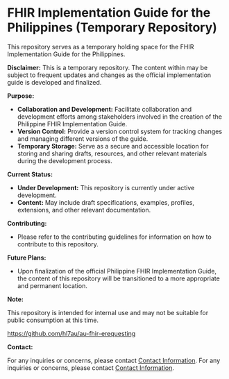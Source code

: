 # FHIR Implementation Guide for the Philippines (Temporary Repository)

This repository serves as a temporary holding space for the FHIR Implementation Guide for the Philippines. 

**Disclaimer:** 
This is a temporary repository. The content within may be subject to frequent updates and changes as the official implementation guide is developed and finalized. 

**Purpose:**

* **Collaboration and Development:** Facilitate collaboration and development efforts among stakeholders involved in the creation of the Philippine FHIR Implementation Guide.
* **Version Control:** Provide a version control system for tracking changes and managing different versions of the guide.
* **Temporary Storage:** Serve as a secure and accessible location for storing and sharing drafts, resources, and other relevant materials during the development process.

**Current Status:**

* **Under Development:** This repository is currently under active development. 
* **Content:** May include draft specifications, examples, profiles, extensions, and other relevant documentation.

**Contributing:**

* Please refer to the contributing guidelines for information on how to contribute to this repository. 

**Future Plans:**

* Upon finalization of the official Philippine FHIR Implementation Guide, the content of this repository will be transitioned to a more appropriate and permanent location.

**Note:**

This repository is intended for internal use and may not be suitable for public consumption at this time.


https://github.com/hl7au/au-fhir-erequesting


**Contact:**

For any inquiries or concerns, please contact [Contact Information](jgsuess@gmail.com).
For any inquiries or concerns, please contact [Contact Information](silab.upm@up.edu.ph). 
